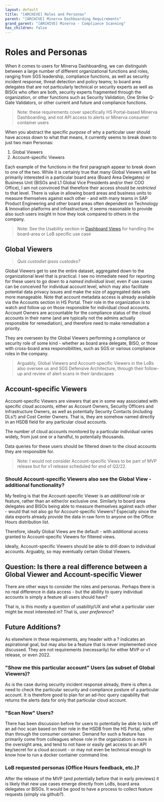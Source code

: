 ```yaml
---
layout: default
title: "[ARCHIVE] Roles and Personas"
parent: "[ARCHIVE] Minerva Dashboarding Requirements"
grand_parent: "[ARCHIVE] Minerva - Compliance Scanning"
has_children: false
---
```


# Roles and Personas
When it comes to users for Minerva Dashboarding, we can distinguish between a large number of different organizational functions and roles, ranging from SGS leadership, compliance functions, as well as security incident response, threat detection and policy teams; to board area delegates that are not particularly technical or security experts as well as BISOs who often are both, security experts fragmented through the organization, or other functions such as Security Validation, One Strike Q-Gate Validators, or other current and future and compliance functions.

>Note: these requirements cover specifically HS Portal-based Minerva Dashboarding, and not API access to alerts or Minerva consumer container users

When you abstract the specific *purpose* of why a particular user should have access down to what that means, it currently seems to break down to just two main Personas:

1. Global Viewers
2. Account-specific Viewers

Each example of the functions in the first paragraph appear to break down to one of the two. While it is certainly true that many Global Viewers will be primarily interested in a particular board area (Board Area Delegates) or Business Unit (BISOs and L1 Global Vice Presidents and/or their COO Office), I am not convinced that therefore their access should be *restricted* to that level. There is value in allowing board areas and business units to measure themselves against each other - and with many teams in SAP Product Engineering and other board areas often dependent on Technology & Innovation platforms and infrastructure, it seems reasonable to provide also such users insight in how they look compared to others in the company.

>Note: See the Usability section in [Dashboard Views](dashboardviews.md) for handling the board-area or LoB specific use case

## Global Viewers
>*Quis custodiet ipsos custodes?*

Global Viewers get to see the entire dataset, aggregated down to the organizational level that is practical. I see no immediate need for reporting for these users to go down to a *named individual level*, even if use cases can be conceived for individual account level, which may also facilitate potential data privacy issues and make the size of aggregated data sets more manageable. Note that account metadata access is already available via the Accounts section in HS Portal. Their role in the organization is to watch and follow up on those responsible for individual cloud accounts. Account Owners are accountable for the compliance status of the cloud accounts in their name (and are typically not the admins actually responsible for remediation), and therefore need to make remediation a priority. 

They are overseen by the Global Viewers performing a compliance or security role of some kind - whether as board area delegate, BISO, or those with cross-board area responsibilities, such as SGS or various compliance roles in the company.

>Arguably, Global Viewers and Account-specific Viewers in the LoBs also oversee us and SGS Defensive Architecture, through their follow-up and review of alert scans in their landscapes

## Account-specific Viewers
Account-specific Viewers are viewers that are in some way associated with specific cloud accounts, either as Account Owners, Security Officers and Infrastructure Owners, as well as potentially Security Contacts (including DLs?) and Cost Center Owners. That is, they are somehow named directly in an HSDB field for any particular cloud accounts.

The number of cloud accounts monitored by a particular individual varies widely, from just one or a handful, to potentially thousands.

Data queries for these users should be filtered down to the cloud accounts they are responsible for.
>Note: I would not consider Account-specific Views to be part of MVP release but for v1 release scheduled for end of Q2/22.

### Should Account-specific Viewers also see the Global View - additional functionality?
My feeling is that the Account-specific Viewer is an *additional* role or feature, rather than an either/or exclusive one. Similarly to board area delegates and BISOs being able to measure themselves against each other - would that not also go for Account-specific Viewers? Especially since the data exports already provide the data in raw form to anyone on the Office Hours distribution list.

Therefore, ideally Global Views are the default - with additional access granted to Account-specific Viewers for filtered views. 

Ideally, Account-specific Viewers should be able to drill down to individual accounts. Arguably, so may eventually certain Global Viewers.

## Question: Is there a real difference between a Global Viewer and Account-specific Viewer
There are other ways to consider the roles and personas. Perhaps there is no real difference in data access - but the abillity to query individual accounts is simply a feature all users should have? 

That is, is this mostly a question of usability/UX and what a particular user might be most interested in? That is, *user preference*?

## Future Additions?
As elsewhere in these requirements, any header with a ? indicates an aspirational goal, but may also be a feature that is never implemented once discussed. They are not requirements (necessarily) for either MVP or v1 release, or even 2022.

### "Show me this particular account" Users (as subset of Global Viewers)?
As is the case during security incident response already, there is often a need to check the particular security and compliance posture of a particular account. It is therefore good to plan for an ad-hoc query capability that returns the alerts data for only that particular cloud account.

### "Scan Now" Users?
There has been discussion before for users to potentially be able to kick off an ad-hoc scan based on their role in the HSDB from the HS Portal, rather than through the consumer container. Demand for such a feature has primarily come from colleagues whose role in the organization is more in the oversight area, and tend to not have or easily get access to an API key/secret for a cloud account - or may not even be technical enough to know how to run a docker container command line.

### LoB requested personas (Office Hours feedback, etc.)?
After the release of the MVP (and potentially before that in early previews) it is likely that new use cases emerge directly from LoBs, board area delegates or BISOs. It would be good to have a process to collect feature requests (simply via github?).
